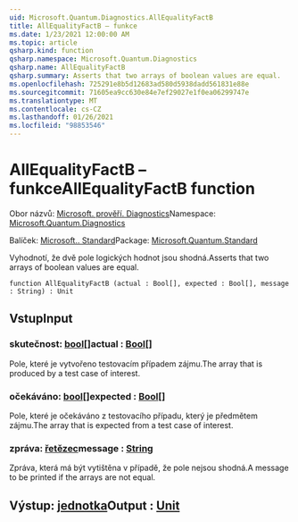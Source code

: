 ```yaml
---
uid: Microsoft.Quantum.Diagnostics.AllEqualityFactB
title: AllEqualityFactB – funkce
ms.date: 1/23/2021 12:00:00 AM
ms.topic: article
qsharp.kind: function
qsharp.namespace: Microsoft.Quantum.Diagnostics
qsharp.name: AllEqualityFactB
qsharp.summary: Asserts that two arrays of boolean values are equal.
ms.openlocfilehash: 725291e8b5d12683ad580d5938dadd561831e88e
ms.sourcegitcommit: 71605ea9cc630e84e7ef29027e1f0ea06299747e
ms.translationtype: MT
ms.contentlocale: cs-CZ
ms.lasthandoff: 01/26/2021
ms.locfileid: "98853546"
---
```

# <a name="allequalityfactb-function"></a><span data-ttu-id="f7bc0-102">AllEqualityFactB – funkce</span><span class="sxs-lookup"><span data-stu-id="f7bc0-102">AllEqualityFactB function</span></span>

<span data-ttu-id="f7bc0-103">Obor názvů: [Microsoft. prověří. Diagnostics](xref:Microsoft.Quantum.Diagnostics)</span><span class="sxs-lookup"><span data-stu-id="f7bc0-103">Namespace: [Microsoft.Quantum.Diagnostics](xref:Microsoft.Quantum.Diagnostics)</span></span>

<span data-ttu-id="f7bc0-104">Balíček: [Microsoft.. Standard](https://nuget.org/packages/Microsoft.Quantum.Standard)</span><span class="sxs-lookup"><span data-stu-id="f7bc0-104">Package: [Microsoft.Quantum.Standard](https://nuget.org/packages/Microsoft.Quantum.Standard)</span></span>


<span data-ttu-id="f7bc0-105">Vyhodnotí, že dvě pole logických hodnot jsou shodná.</span><span class="sxs-lookup"><span data-stu-id="f7bc0-105">Asserts that two arrays of boolean values are equal.</span></span>

```qsharp
function AllEqualityFactB (actual : Bool[], expected : Bool[], message : String) : Unit
```


## <a name="input"></a><span data-ttu-id="f7bc0-106">Vstup</span><span class="sxs-lookup"><span data-stu-id="f7bc0-106">Input</span></span>

### <a name="actual--bool"></a><span data-ttu-id="f7bc0-107">skutečnost: [bool](xref:microsoft.quantum.lang-ref.bool)[]</span><span class="sxs-lookup"><span data-stu-id="f7bc0-107">actual : [Bool](xref:microsoft.quantum.lang-ref.bool)[]</span></span>

<span data-ttu-id="f7bc0-108">Pole, které je vytvořeno testovacím případem zájmu.</span><span class="sxs-lookup"><span data-stu-id="f7bc0-108">The array that is produced by a test case of interest.</span></span>


### <a name="expected--bool"></a><span data-ttu-id="f7bc0-109">očekáváno: [bool](xref:microsoft.quantum.lang-ref.bool)[]</span><span class="sxs-lookup"><span data-stu-id="f7bc0-109">expected : [Bool](xref:microsoft.quantum.lang-ref.bool)[]</span></span>

<span data-ttu-id="f7bc0-110">Pole, které je očekáváno z testovacího případu, který je předmětem zájmu.</span><span class="sxs-lookup"><span data-stu-id="f7bc0-110">The array that is expected from a test case of interest.</span></span>


### <a name="message--string"></a><span data-ttu-id="f7bc0-111">zpráva: [řetězec](xref:microsoft.quantum.lang-ref.string)</span><span class="sxs-lookup"><span data-stu-id="f7bc0-111">message : [String](xref:microsoft.quantum.lang-ref.string)</span></span>

<span data-ttu-id="f7bc0-112">Zpráva, která má být vytištěna v případě, že pole nejsou shodná.</span><span class="sxs-lookup"><span data-stu-id="f7bc0-112">A message to be printed if the arrays are not equal.</span></span>



## <a name="output--unit"></a><span data-ttu-id="f7bc0-113">Výstup: [jednotka](xref:microsoft.quantum.lang-ref.unit)</span><span class="sxs-lookup"><span data-stu-id="f7bc0-113">Output : [Unit](xref:microsoft.quantum.lang-ref.unit)</span></span>

